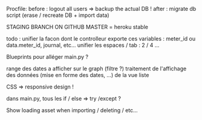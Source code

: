 Procfile:
before : logout all users
  => backup the actual DB !
after : migrate db script (erase / recreate DB + import data)

STAGING BRANCH ON GITHUB
MASTER = heroku stable

todo : unifier la facon dont le controlleur exporte ces variables : meter_id ou data.meter_id, journal, etc...
unifier les espaces / tab : 2 / 4 ...

Blueprints pour alléger main.py ?

range des dates a afficher sur le graph (filtre ?)
traitement de l'affichage des données (mise en forme des dates, ...) de la vue liste

CSS => responsive design !

dans main.py, tous les if / else => try /except ?

Show loading asset when importing / deleting / etc...